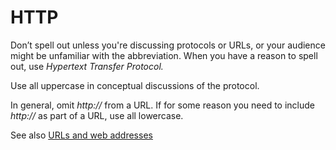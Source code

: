 ﻿# HTTP

Don’t
spell out unless you're discussing protocols or URLs, or your
audience might be unfamiliar with the abbreviation. When you have a
reason to spell out, use *Hypertext Transfer Protocol.*

Use all uppercase in conceptual discussions of the protocol. 

In general, omit *http://* from a URL. If for some reason you need to include *http://* as part of a URL, use all lowercase.

See also [](/style-guide/urls-web-addresses)[URLs and web addresses](/style-guide/urls-web-addresses)

